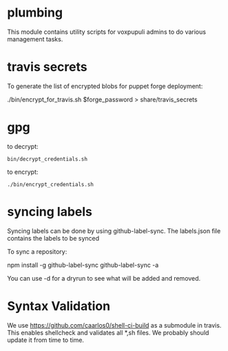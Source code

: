 # plumbing

This module contains utility scripts for voxpupuli admins to
do various management tasks.



# travis secrets

To generate the list of encrypted blobs for puppet forge deployment:

./bin/encrypt_for_travis.sh $forge_password > share/travis_secrets


# gpg

to decrypt:


```
bin/decrypt_credentials.sh
```


to encrypt:


```
./bin/encrypt_credentials.sh
```


# syncing labels

Syncing labels can be done by using github-label-sync. The labels.json file
contains the labels to be synced

To sync a repository:

npm install -g github-label-sync
github-label-sync -a <GitHub token> <repository>

You can use -d for a dryrun to see what will be added and removed.


# Syntax Validation

We use https://github.com/caarlos0/shell-ci-build as a submodule in travis. This enables shellcheck and validates all \*,sh files. We probably should update it from time to time.
